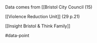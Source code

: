 Data comes from [[Bristol City Council (15)

[[Violence Reduction Unit]] (29 p.21)

[[Insight Bristol & Think Family]]

#data-point